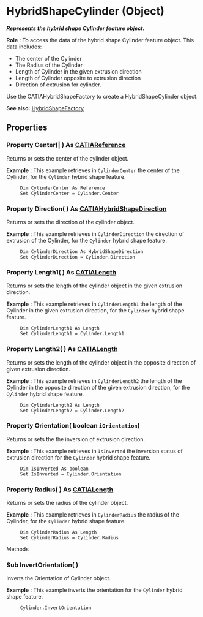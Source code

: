 # HybridShapeCylinder (Object)

**_Represents the hybrid shape Cylinder feature object._**

**Role** : To access the data of the hybrid shape Cylinder feature object. This data includes:

  * The center of the Cylinder
  * The Radius of the Cylinder
  * Length of Cylinder in the given extrusion direction
  * Length of Cylinder opposite to extrusion direction
  * Direction of extrusion for cylinder.

Use the CATIAHybridShapeFactory to create a HybridShapeCylinder object.

**See also:**      [HybridShapeFactory](../GSMInterfaces/interface_HybridShapeFactory_68680.md)

## Properties

### Property **Center**(| ) As [CATIAReference](../InfInterfaces/interface_Reference_17481.md)

   Returns or sets the center of the cylinder object.

**Example** :      This example retrieves in `CylinderCenter` the center of the Cylinder, for the `Cylinder` hybrid shape feature.

```VBScript
     Dim CylinderCenter As Reference
     Set CylinderCenter = Cylinder.Center

```

### Property **Direction**( ) As [CATIAHybridShapeDirection](../GSMInterfaces/interface_HybridShapeDirection_84226.md)

   Returns or sets the direction of the cylinder object.

**Example** :      This example retrieves in `CylinderDirection` the direction of extrusion of the Cylinder, for the `Cylinder` hybrid shape feature.

```VBScript
     Dim CylinderDirection As HybridShapeDirection
     Set CylinderDirection = Cylinder.Direction

```

### Property **Length1**( ) As [CATIALength](../KnowledgeInterfaces/interface_Length_8108.md)

   Returns or sets the length of the cylinder object in the given extrusion direction.

**Example** :      This example retrieves in `CylinderLength1` the length of the Cylinder in the given extrusion direction, for the `Cylinder` hybrid shape feature.

```VBScript
     Dim CylinderLength1 As Length
     Set CylinderLength1 = Cylinder.Length1

```

### Property **Length2**( ) As [CATIALength](../KnowledgeInterfaces/interface_Length_8108.md)

   Returns or sets the length of the cylinder object in the opposite direction of given extrusion direction.

**Example** :      This example retrieves in `CylinderLength2` the length of the Cylinder in the opposite direction of the given extrusion direction, for the `Cylinder` hybrid shape feature.

```VBScript
     Dim CylinderLength2 As Length
     Set CylinderLength2 = Cylinder.Length2

```

### Property **Orientation**( boolean  `iOrientation`)

   Returns or sets the the inversion of extrusion direction.

**Example** :      This example retrieves in `IsInverted` the inversion status of extrusion direction for the `Cylinder` hybrid shape feature.

```VBScript
     Dim IsInverted As boolean
     Set IsInverted = Cylinder.Orientation

```

### Property **Radius**( ) As [CATIALength](../KnowledgeInterfaces/interface_Length_8108.md)

   Returns or sets the radius of the cylinder object.

**Example** :      This example retrieves in `CylinderRadius` the radius of the Cylinder, for the `Cylinder` hybrid shape feature.

```VBScript
     Dim CylinderRadius As Length
     Set CylinderRadius = Cylinder.Radius

```

Methods

### Sub **InvertOrientation**( )

   Inverts the Orientation of Cylinder object.

**Example** :      This example inverts the orientation for the `Cylinder` hybrid shape feature.

```VBScript
     Cylinder.InvertOrientation

```